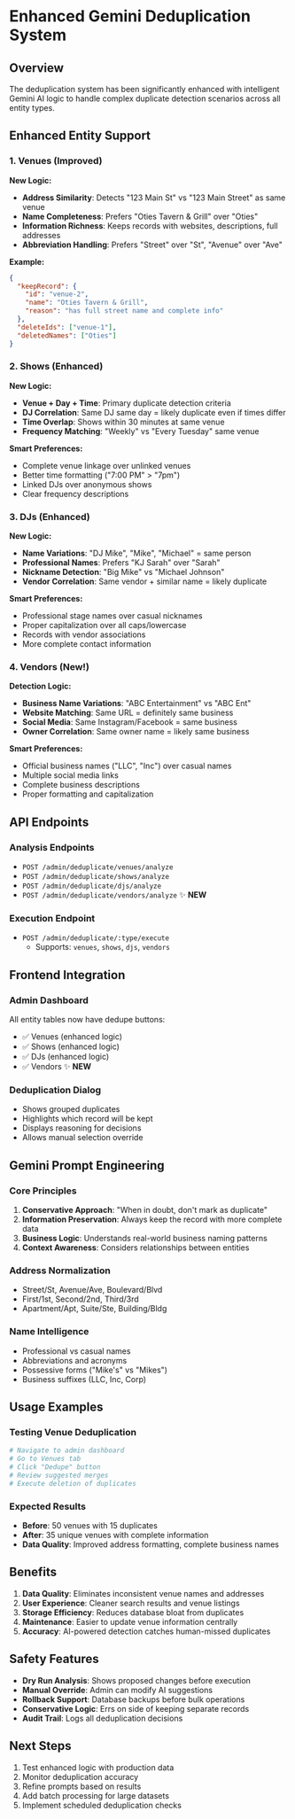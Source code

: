 # Enhanced Gemini Deduplication System

## Overview

The deduplication system has been significantly enhanced with intelligent Gemini AI logic to handle complex duplicate detection scenarios across all entity types.

## Enhanced Entity Support

### 1. Venues (Improved)

**New Logic:**

- **Address Similarity**: Detects "123 Main St" vs "123 Main Street" as same venue
- **Name Completeness**: Prefers "Oties Tavern & Grill" over "Oties"
- **Information Richness**: Keeps records with websites, descriptions, full addresses
- **Abbreviation Handling**: Prefers "Street" over "St", "Avenue" over "Ave"

**Example:**

```json
{
  "keepRecord": {
    "id": "venue-2",
    "name": "Oties Tavern & Grill",
    "reason": "has full street name and complete info"
  },
  "deleteIds": ["venue-1"],
  "deletedNames": ["Oties"]
}
```

### 2. Shows (Enhanced)

**New Logic:**

- **Venue + Day + Time**: Primary duplicate detection criteria
- **DJ Correlation**: Same DJ same day = likely duplicate even if times differ
- **Time Overlap**: Shows within 30 minutes at same venue
- **Frequency Matching**: "Weekly" vs "Every Tuesday" same venue

**Smart Preferences:**

- Complete venue linkage over unlinked venues
- Better time formatting ("7:00 PM" > "7pm")
- Linked DJs over anonymous shows
- Clear frequency descriptions

### 3. DJs (Enhanced)

**New Logic:**

- **Name Variations**: "DJ Mike", "Mike", "Michael" = same person
- **Professional Names**: Prefers "KJ Sarah" over "Sarah"
- **Nickname Detection**: "Big Mike" vs "Michael Johnson"
- **Vendor Correlation**: Same vendor + similar name = likely duplicate

**Smart Preferences:**

- Professional stage names over casual nicknames
- Proper capitalization over all caps/lowercase
- Records with vendor associations
- More complete contact information

### 4. Vendors (New!)

**Detection Logic:**

- **Business Name Variations**: "ABC Entertainment" vs "ABC Ent"
- **Website Matching**: Same URL = definitely same business
- **Social Media**: Same Instagram/Facebook = same business
- **Owner Correlation**: Same owner name = likely same business

**Smart Preferences:**

- Official business names ("LLC", "Inc") over casual names
- Multiple social media links
- Complete business descriptions
- Proper formatting and capitalization

## API Endpoints

### Analysis Endpoints

- `POST /admin/deduplicate/venues/analyze`
- `POST /admin/deduplicate/shows/analyze`
- `POST /admin/deduplicate/djs/analyze`
- `POST /admin/deduplicate/vendors/analyze` ✨ **NEW**

### Execution Endpoint

- `POST /admin/deduplicate/:type/execute`
  - Supports: `venues`, `shows`, `djs`, `vendors`

## Frontend Integration

### Admin Dashboard

All entity tables now have dedupe buttons:

- ✅ Venues (enhanced logic)
- ✅ Shows (enhanced logic)
- ✅ DJs (enhanced logic)
- ✅ Vendors ✨ **NEW**

### Deduplication Dialog

- Shows grouped duplicates
- Highlights which record will be kept
- Displays reasoning for decisions
- Allows manual selection override

## Gemini Prompt Engineering

### Core Principles

1. **Conservative Approach**: "When in doubt, don't mark as duplicate"
2. **Information Preservation**: Always keep the record with more complete data
3. **Business Logic**: Understands real-world business naming patterns
4. **Context Awareness**: Considers relationships between entities

### Address Normalization

- Street/St, Avenue/Ave, Boulevard/Blvd
- First/1st, Second/2nd, Third/3rd
- Apartment/Apt, Suite/Ste, Building/Bldg

### Name Intelligence

- Professional vs casual names
- Abbreviations and acronyms
- Possessive forms ("Mike's" vs "Mikes")
- Business suffixes (LLC, Inc, Corp)

## Usage Examples

### Testing Venue Deduplication

```bash
# Navigate to admin dashboard
# Go to Venues tab
# Click "Dedupe" button
# Review suggested merges
# Execute deletion of duplicates
```

### Expected Results

- **Before**: 50 venues with 15 duplicates
- **After**: 35 unique venues with complete information
- **Data Quality**: Improved address formatting, complete business names

## Benefits

1. **Data Quality**: Eliminates inconsistent venue names and addresses
2. **User Experience**: Cleaner search results and venue listings
3. **Storage Efficiency**: Reduces database bloat from duplicates
4. **Maintenance**: Easier to update venue information centrally
5. **Accuracy**: AI-powered detection catches human-missed duplicates

## Safety Features

- **Dry Run Analysis**: Shows proposed changes before execution
- **Manual Override**: Admin can modify AI suggestions
- **Rollback Support**: Database backups before bulk operations
- **Conservative Logic**: Errs on side of keeping separate records
- **Audit Trail**: Logs all deduplication decisions

## Next Steps

1. Test enhanced logic with production data
2. Monitor deduplication accuracy
3. Refine prompts based on results
4. Add batch processing for large datasets
5. Implement scheduled deduplication checks
